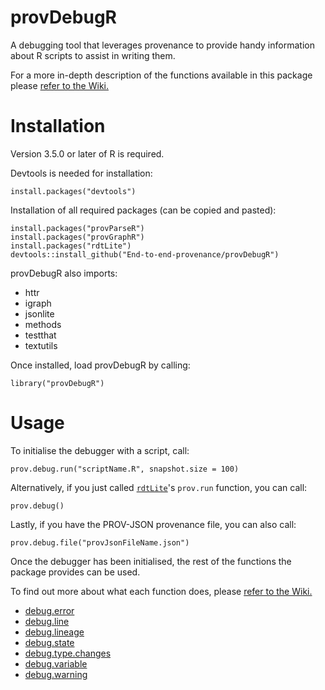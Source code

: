 # provDebugR

A debugging tool that leverages provenance to provide handy information 
about R scripts to assist in writing them.

For a more in-depth description of the functions available in this package 
please [refer to the Wiki.](https://github.com/End-to-end-provenance/provDebugR/wiki/)

# Installation

Version 3.5.0 or later of R is required.

Devtools is needed for installation:
```{r}
install.packages("devtools")
```
Installation of all required packages (can be copied and pasted):
```{r}
install.packages("provParseR")
install.packages("provGraphR")
install.packages("rdtLite")
devtools::install_github("End-to-end-provenance/provDebugR")
```
provDebugR also imports:
* httr
* igraph 
* jsonlite
* methods
* testthat
* textutils

Once installed, load provDebugR by calling:
```{r}
library("provDebugR")
```

# Usage

To initialise the debugger with a script, call:
```{r}
prov.debug.run("scriptName.R", snapshot.size = 100)
```
Alternatively, if you just called [`rdtLite`](https://CRAN.R-project.org/package=rdtLite)'s
`prov.run` function, you can call:
```{r}
prov.debug()
```
Lastly, if you have the PROV-JSON provenance file, you can also call:
```{r}
prov.debug.file("provJsonFileName.json")
```

Once the debugger has been initialised, the rest of the functions the package
provides can be used.

To find out more about what each function does, please 
[refer to the Wiki.](https://github.com/ProvTools/provDebugR/wiki)
* [debug.error](https://github.com/End-to-end-provenance/provDebugR/wiki/debug.error)
* [debug.line](https://github.com/End-to-end-provenance/provDebugR/wiki/debug.line)
* [debug.lineage](https://github.com/End-to-end-provenance/provDebugR/wiki/debug.lineage)
* [debug.state](https://github.com/End-to-end-provenance/provDebugR/wiki/debug.state)
* [debug.type.changes](https://github.com/End-to-end-provenance/provDebugR/wiki/debug.type.changes)
* [debug.variable](https://github.com/End-to-end-provenance/provDebugR/wiki/debug.variable)
* [debug.warning](https://github.com/End-to-end-provenance/provDebugR/wiki/debug.warning)
